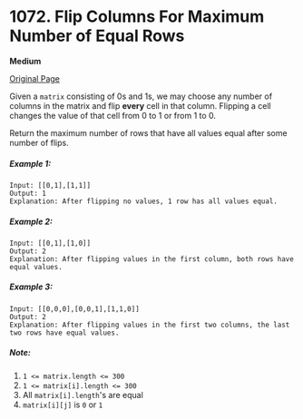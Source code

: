 # 1072. Flip Columns For Maximum Number of Equal Rows

**Medium**

[Original Page](https://leetcode.com/problems/flip-columns-for-maximum-number-of-equal-rows/)

Given a `matrix` consisting of 0s and 1s, we may choose any number of columns in the matrix and flip __every__ cell in that column.  Flipping a cell changes the value of that cell from 0 to 1 or from 1 to 0.

Return the maximum number of rows that have all values equal after some number of flips.

##### Example 1:
```
Input: [[0,1],[1,1]]
Output: 1
Explanation: After flipping no values, 1 row has all values equal.
```

##### Example 2:
```
Input: [[0,1],[1,0]]
Output: 2
Explanation: After flipping values in the first column, both rows have equal values.
```

##### Example 3:
```
Input: [[0,0,0],[0,0,1],[1,1,0]]
Output: 2
Explanation: After flipping values in the first two columns, the last two rows have equal values.
```

##### Note:
1. `1 <= matrix.length <= 300`
2. `1 <= matrix[i].length <= 300`
3. All `matrix[i].length`'s are equal
4. `matrix[i][j]` is `0` or `1`
